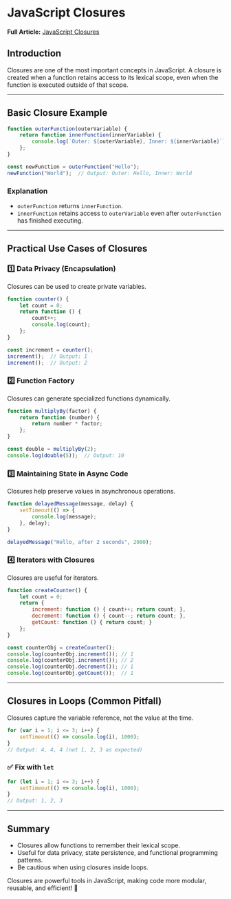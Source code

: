 # JavaScript Closures

**Full Article:** [JavaScript Closures](https://medium.com/mighty-ghost-hack/js-interview-8-javascript-closures-953bcc8c5c67)

## Introduction
Closures are one of the most important concepts in JavaScript. A closure is created when a function retains access to its lexical scope, even when the function is executed outside of that scope.

---

## Basic Closure Example
```javascript
function outerFunction(outerVariable) {
    return function innerFunction(innerVariable) {
        console.log(`Outer: ${outerVariable}, Inner: ${innerVariable}`);
    };
}

const newFunction = outerFunction("Hello");
newFunction("World");  // Output: Outer: Hello, Inner: World
```

### Explanation
- `outerFunction` returns `innerFunction`.
- `innerFunction` retains access to `outerVariable` even after `outerFunction` has finished executing.

---

## Practical Use Cases of Closures

### 1️⃣ Data Privacy (Encapsulation)
Closures can be used to create private variables.

```javascript
function counter() {
    let count = 0;
    return function () {
        count++;
        console.log(count);
    };
}

const increment = counter();
increment();  // Output: 1
increment();  // Output: 2
```

### 2️⃣ Function Factory
Closures can generate specialized functions dynamically.

```javascript
function multiplyBy(factor) {
    return function (number) {
        return number * factor;
    };
}

const double = multiplyBy(2);
console.log(double(5));  // Output: 10
```

### 3️⃣ Maintaining State in Async Code
Closures help preserve values in asynchronous operations.

```javascript
function delayedMessage(message, delay) {
    setTimeout(() => {
        console.log(message);
    }, delay);
}

delayedMessage("Hello, after 2 seconds", 2000);
```

### 4️⃣ Iterators with Closures
Closures are useful for iterators.

```javascript
function createCounter() {
    let count = 0;
    return {
        increment: function () { count++; return count; },
        decrement: function () { count--; return count; },
        getCount: function () { return count; }
    };
}

const counterObj = createCounter();
console.log(counterObj.increment()); // 1
console.log(counterObj.increment()); // 2
console.log(counterObj.decrement()); // 1
console.log(counterObj.getCount());  // 1
```

---

## Closures in Loops (Common Pitfall)
Closures capture the variable reference, not the value at the time.

```javascript
for (var i = 1; i <= 3; i++) {
    setTimeout(() => console.log(i), 1000);
}
// Output: 4, 4, 4 (not 1, 2, 3 as expected)
```

### ✅ Fix with `let`
```javascript
for (let i = 1; i <= 3; i++) {
    setTimeout(() => console.log(i), 1000);
}
// Output: 1, 2, 3
```

---

## Summary
- Closures allow functions to remember their lexical scope.
- Useful for data privacy, state persistence, and functional programming patterns.
- Be cautious when using closures inside loops.

Closures are powerful tools in JavaScript, making code more modular, reusable, and efficient! 🚀

